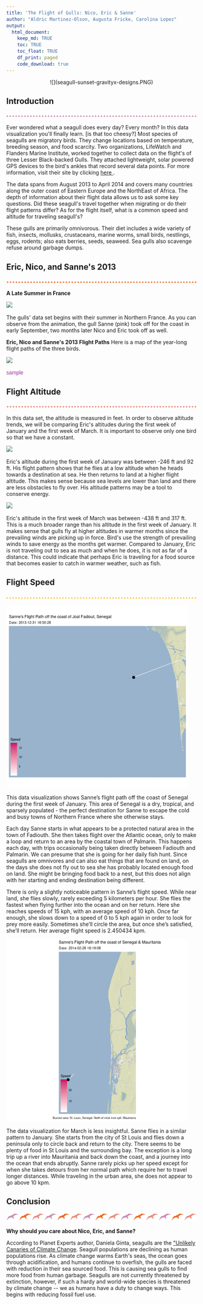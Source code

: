 ```yaml
---
title: 'The Flight of Gulls: Nico, Eric & Sanne'
author: "Aldric Martinez-Olson, Augusta Fricke, Carolina Lopez"
output: 
  html_document:
    keep_md: TRUE
    toc: TRUE
    toc_float: TRUE
    df_print: paged
    code_download: true
---
```

<center>![](seagull-sunset-gravityx-designs.PNG)</center>









## Introduction
![](purpledots.PNG)

Ever wondered what a seagull does every day? Every month? In this data visualization you'll finally learn.  [is that too cheesy?]   Most species of seagulls are migratory birds. They change locations based on temperature, breeding season, and food scarcity. Two organizations, LifeWatch and Flanders Marine Institute, worked together to collect data on the flight's of three Lesser Black-backed Gulls. They attached lightweight, solar powered GPS devices to the bird's ankles that record several data points. For more information, visit their site by clicking [here ](https://oscibio.inbo.be/blog/bird-tracking-data-published/).

The data spans from August 2013 to April 2014 and covers many countries along the outer coast of Eastern Europe and the NorthEast of Africa. The depth of information about their flight data allows us to ask some key questions. Did these seagull's travel together when migrating or do their flight patterns differ? As for the flight itself, what is a common speed and altitude for traveling seagull's? 

These gulls are primarily omnivorous. Their diet includes a wide variety of fish, insects, mollusks, crustaceans, marine worms, small birds, nestlings, eggs, rodents; also eats berries, seeds, seaweed. Sea gulls also scavenge refuse around garbage dumps.


## Eric, Nico, and Sanne's 2013 
![](orangedots.PNG)

**A Late Summer in France**




![](FRANCE_gif.gif)<!-- -->

The gulls' data set begins with their summer in Northern France. As you can observe from the animation, the gull Sanne (pink) took off for the coast in early September, two months later Nico and Eric took off as well.  

**Eric, Nico and Sanne's 2013 Flight Paths**
Here is a map of the year-long flight paths of the three birds.





![](WHOLEFLIGHT_gif.gif)<!-- -->
<p style="font-family: Helvetica, Sans-serif;color:#993399">sample</p>

## Flight Altitude
![](rosedots.PNG)



In this data set, the altitude is measured in feet. In order to observe altitude trends, we will be comparing Eric's altitudes during the first week of January and the first week of March. It is important to observe only one bird so that we have a constant.
  





![](EricAltJan.gif)<!-- -->

Eric's altitude during the first week of January was between -246 ft and 92 ft. His flight pattern shows that he flies at a low altitude when he heads towards a destination at sea. He then returns to land at a higher flight altitude. This makes sense because sea levels are lower than land and there are less obstacles to fly over. His altitude patterns may be a tool to conserve energy.





![](EricAltMarch.gif)<!-- -->

Eric's altitude in the first week of March was between -438 ft and 317 ft. This is a much broader range than his altitude in the first week of January. It makes sense that gulls fly at higher altitudes in warmer months since the prevailing winds are picking up in force. Bird's use the strength of prevailing winds to save energy as the months get warmer. Compared to January, Eric is not traveling out to sea as much and when he does, it is not as far of a distance. This could indicate that perhaps Eric is traveling for a food source that becomes easier to catch in warmer weather, such as fish. 

## Flight Speed
![](yellowdots.PNG)




![](SanneFlightJan.gif)<!-- -->

This data visualization shows Sanne’s flight path off the coast of Senegal during the first week of January. This area of Senegal is a dry, tropical, and sparsely populated - the perfect destination for Sanne to escape the cold and busy towns of Northern France where she otherwise stays.
 
Each day Sanne starts in what appears to be a protected natural area in the town of Fadiouth. She then takes flight over the Atlantic ocean, only to make a loop and return to an area by the coastal town of Palmarin. This happens each day, with trips occasionally being taken directly between Fadiouth and Palmarin. We can presume that she is going for her daily fish hunt. Since seagulls are omnivores and can also eat things that are found on land, on the days she does not fly out to sea she has probably located enough food on land. She might be bringing food back to a nest, but this does not align with her starting and ending destination being different. 

There is only a slightly noticeable pattern in Sanne’s flight speed. While near land, she flies slowly, rarely exceeding 5 kilometers per hour. She flies the fastest when flying further into the ocean and on her return. Here she reaches speeds of 15 kph, with an average speed of 10 kph. Once far enough, she slows down to a speed of 0 to 5 kph again in order to look for prey more easily. Sometimes she’ll circle the area, but once she’s satisfied, she’ll return. Her average flight speed is 2.450434 kpm.






![](SanneFlightMarch.gif)<!-- -->

The data visualization for March is less insightful. Sanne flies in a similar pattern to January. She starts from the city of St Louis and flies down a peninsula only to circle back and return to the city. There seems to be plenty of food in St Louis and the surrounding bay. The exception is a long trip up a river into Mauritania and back down the coast, and a journey into the ocean that ends abruptly. Sanne rarely picks up her speed except for when she takes detours from her normal path which require her to travel longer distances. While traveling in the urban area, she does not appear to go above 10 kpm.




## Conclusion 
![](threebirds.PNG)

**Why should *you* care about Nico, Eric, and Sanne?**

According to Planet Experts author, Daniela Ginta, seagulls are the ["Unlikely Canaries of Climate Change](http://www.planetexperts.com/seagulls-unlikely-canaries-climate-change/). Seagull populations are declining as human populations rise. As climate change warms Earth's seas, the ocean goes through acidification, and humans continue to overfish, the gulls are faced with reduction in their sea sourced food. This is causing sea gulls to find more food from human garbage. Seagulls are not currently threatened by extinction, however, if such a hardy and world-wide species is threatened by climate change -- we as humans have a duty to change ways. This begins with reducing fossil fuel use. 

